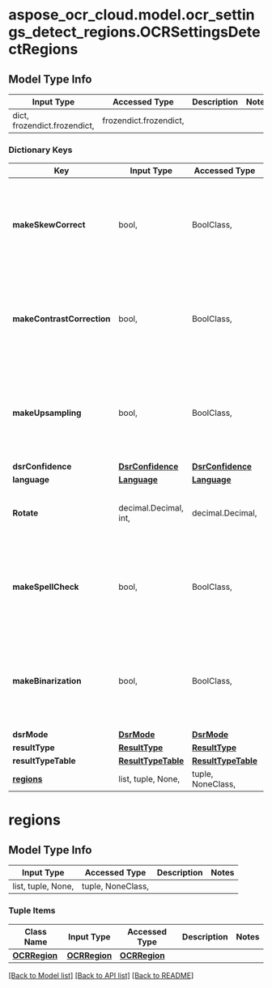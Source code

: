 # aspose_ocr_cloud.model.ocr_settings_detect_regions.OCRSettingsDetectRegions

## Model Type Info
Input Type | Accessed Type | Description | Notes
------------ | ------------- | ------------- | -------------
dict, frozendict.frozendict,  | frozendict.frozendict,  |  | 

### Dictionary Keys
Key | Input Type | Accessed Type | Description | Notes
------------ | ------------- | ------------- | ------------- | -------------
**makeSkewCorrect** | bool,  | BoolClass,  |  | [optional] if omitted the server will use the default value of True
**makeContrastCorrection** | bool,  | BoolClass,  |  | [optional] if omitted the server will use the default value of True
**makeUpsampling** | bool,  | BoolClass,  |  | [optional] if omitted the server will use the default value of False
**dsrConfidence** | [**DsrConfidence**](DsrConfidence.md) | [**DsrConfidence**](DsrConfidence.md) |  | [optional] 
**language** | [**Language**](Language.md) | [**Language**](Language.md) |  | [optional] 
**Rotate** | decimal.Decimal, int,  | decimal.Decimal,  |  | [optional] value must be a 32 bit integer
**makeSpellCheck** | bool,  | BoolClass,  | Option to enable spell checking and correction algorithm. False by default | [optional] if omitted the server will use the default value of False
**makeBinarization** | bool,  | BoolClass,  |  | [optional] if omitted the server will use the default value of True
**dsrMode** | [**DsrMode**](DsrMode.md) | [**DsrMode**](DsrMode.md) |  | [optional] 
**resultType** | [**ResultType**](ResultType.md) | [**ResultType**](ResultType.md) |  | [optional] 
**resultTypeTable** | [**ResultTypeTable**](ResultTypeTable.md) | [**ResultTypeTable**](ResultTypeTable.md) |  | [optional] 
**[regions](#regions)** | list, tuple, None,  | tuple, NoneClass,  |  | [optional] 

# regions

## Model Type Info
Input Type | Accessed Type | Description | Notes
------------ | ------------- | ------------- | -------------
list, tuple, None,  | tuple, NoneClass,  |  | 

### Tuple Items
Class Name | Input Type | Accessed Type | Description | Notes
------------- | ------------- | ------------- | ------------- | -------------
[**OCRRegion**](OCRRegion.md) | [**OCRRegion**](OCRRegion.md) | [**OCRRegion**](OCRRegion.md) |  | 

[[Back to Model list]](../../README.md#documentation-for-models) [[Back to API list]](../../README.md#documentation-for-api-endpoints) [[Back to README]](../../README.md)

